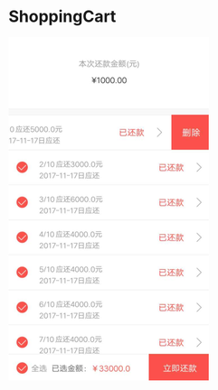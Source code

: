 # ShoppingCart

![Image text](https://github.com/zhiweiAndroid/ShoppingCart/blob/master/shoppingcart.png)

